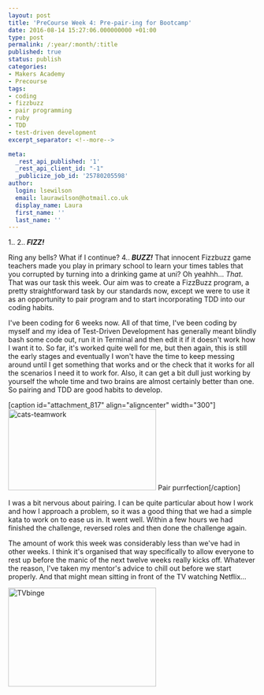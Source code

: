 ```yaml
---
layout: post
title: 'PreCourse Week 4: Pre-pair-ing for Bootcamp'
date: 2016-08-14 15:27:06.000000000 +01:00
type: post
permalink: /:year/:month/:title
published: true
status: publish
categories:
- Makers Academy
- Precourse
tags:
- coding
- fizzbuzz
- pair programming
- ruby
- TDD
- test-driven development
excerpt_separator: <!--more-->

meta:
  _rest_api_published: '1'
  _rest_api_client_id: "-1"
  _publicize_job_id: '25780205598'
author:
  login: lsewilson
  email: laurawilson@hotmail.co.uk
  display_name: Laura
  first_name: ''
  last_name: ''
---
```

<p>1.. 2..<em><strong> FIZZ! </strong></em></p>
<p>Ring any bells? What if I continue? 4.. <em><strong>BUZZ!</strong></em> That innocent Fizzbuzz game teachers made you play in primary school to learn your times tables that you corrupted by turning into a drinking game at uni? Oh yeahhh... <em>That</em>. That was our task this week. Our aim was to create a FizzBuzz program, a pretty straightforward task by our standards now, except we were to use it as an opportunity to pair program and to start incorporating TDD into our coding habits.</p>
<p><!--more--></p>
<p>I've been coding for 6 weeks now. All of that time, I've been coding by myself and my idea of Test-Driven Development has generally meant blindly bash some code out, run it in Terminal and then edit it if it doesn't work how I want it to. So far, it's worked quite well for me, but then again, this is still the early stages and eventually I won't have the time to keep messing around until I get something that works and or the check that it works for all the scenarios I need it to work for. Also, it can get a bit dull just working by yourself the whole time and two brains are almost certainly better than one. So pairing and TDD are good habits to develop.</p>
<p>[caption id="attachment_817" align="aligncenter" width="300"]<img class="alignnone size-full wp-image-817" src="{{ site.baseurl }}/assets/cats-teamwork.gif" alt="cats-teamwork" width="300" height="165" /> Pair purrfection[/caption]</p>
<p>I was a bit nervous about pairing. I can be quite particular about how I work and how I approach a problem, so it was a good thing that we had a simple kata to work on to ease us in. It went well. Within a few hours we had finished the challenge, reversed roles and then done the challenge again.</p>
<p>The amount of work this week was considerably less than we've had in other weeks. I think it's organised that way specifically to allow everyone to rest up before the manic of the next twelve weeks really kicks off. Whatever the reason, I've taken my mentor's advice to chill out before we start properly. And that might mean sitting in front of the TV watching Netflix...</p>
<p><img class="alignnone size-full wp-image-813 aligncenter" src="{{ site.baseurl }}/assets/tvbinge.gif" alt="TVbinge" width="300" height="201" /></p>
